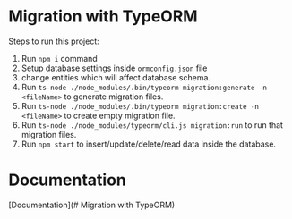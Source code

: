 
# Migration with TypeORM

Steps to run this project:

1. Run `npm i` command
2. Setup database settings inside `ormconfig.json` file
3. change entities which will affect database schema.
4. Run `ts-node ./node_modules/.bin/typeorm migration:generate -n <fileName>` to generate migration files.
5. Run `ts-node ./node_modules/.bin/typeorm migration:create -n <fileName>` to create empty migration file.
6. Run `ts-node ./node_modules/typeorm/cli.js migration:run` to run that migration files.
7. Run `npm start` to insert/update/delete/read data inside the database.<br />

# Documentation
[Documentation](# Migration with TypeORM)
